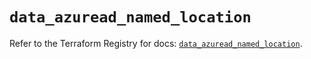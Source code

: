 # `data_azuread_named_location`

Refer to the Terraform Registry for docs: [`data_azuread_named_location`](https://registry.terraform.io/providers/hashicorp/azuread/3.3.0/docs/data-sources/named_location).
